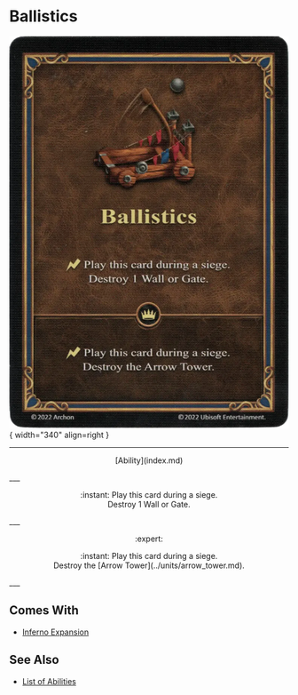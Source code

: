 # Ballistics

![Ballistics](../assets/abilities-ballistics.webp){ width="340" align=right }

___
<p style="text-align: center;" markdown>[Ability](index.md)</p>
___
<p style="text-align: center;" markdown>:instant: Play this card during a siege.<br>Destroy 1 Wall or Gate.</p>
___
<p style="text-align: center;" markdown> :expert: </p>

<p style="text-align: center;" markdown>:instant: Play this card during a siege.<br>Destroy the [Arrow Tower](../units/arrow_tower.md).</p>
___


## Comes With

- [Inferno Expansion](../content.md)


## See Also

- [List of Abilities](index.md)
